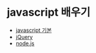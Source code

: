 # javascript 배우기

* [javascript 기본](http://niceaji.github.io/javascript-study/) 
* [jQuery](http://uixkr.github.io/jquery/)
* [node.js](http://uixkr.github.io/nodejs/)